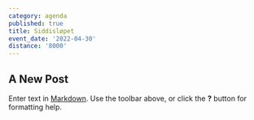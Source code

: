 ```yaml
---
category: agenda
published: true
title: Siddisløpet
event_date: '2022-04-30'
distance: '8000'
---
```

## A New Post

Enter text in [Markdown](http://daringfireball.net/projects/markdown/). Use the toolbar above, or click the **?** button for formatting help.
